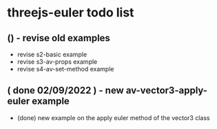 # threejs-euler todo list

## () - revise old examples
* revise s2-basic example
* revise s3-av-props example
* revise s4-av-set-method example

## ( done 02/09/2022 ) - new av-vector3-apply-euler example
* (done) new example on the apply euler method of the vector3 class